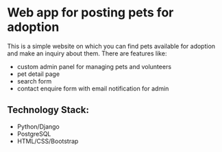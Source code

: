 # Web app for posting pets for adoption

This is a simple website on which you can find pets available for adoption and make an inquiry about them. There are features like:

-   custom admin panel for managing pets and volunteers
-   pet detail page
-   search form
-   contact enquire form with email notification for admin

## Technology Stack:

-   Python/Django
-   PostgreSQL
-   HTML/CSS/Bootstrap
